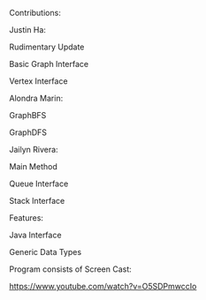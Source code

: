 
Contributions:

Justin Ha:

Rudimentary Update

Basic Graph Interface

Vertex Interface

Alondra Marin:

GraphBFS

GraphDFS

Jailyn Rivera:

Main Method

Queue Interface

Stack Interface

Features:

Java Interface

Generic Data Types

Program consists of Screen Cast:

https://www.youtube.com/watch?v=O5SDPmwccIo


